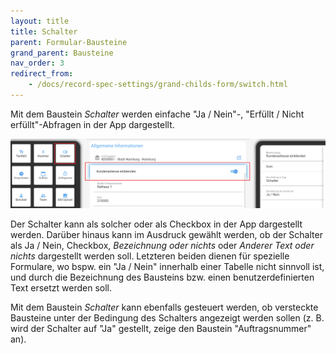 ```yaml
---
layout: title
title: Schalter
parent: Formular-Bausteine
grand_parent: Bausteine
nav_order: 3
redirect_from:
    - /docs/record-spec-settings/grand-childs-form/switch.html
---
```


Mit dem Baustein _Schalter_ werden einfache "Ja / Nein"-, "Erfüllt / Nicht erfüllt"-Abfragen in der App dargestellt.

![switch](\old_assets\record-spec-settings\1switch.png 'switch')

Der Schalter kann als solcher oder als Checkbox in der App dargestellt werden. Darüber hinaus kann im Ausdruck gewählt
werden, ob der Schalter als Ja / Nein, Checkbox, _Bezeichnung oder nichts_ oder _Anderer Text oder nichts_ dargestellt werden soll.
Letzteren beiden dienen für spezielle Formulare, wo bspw. ein "Ja / Nein" innerhalb einer Tabelle nicht sinnvoll ist, und durch die Bezeichnung des Bausteins bzw. einen benutzerdefinierten Text ersetzt werden soll.

Mit dem Baustein _Schalter_ kann ebenfalls gesteuert werden, ob versteckte Bausteine unter der Bedingung des Schalters
angezeigt werden sollen (z. B. wird der Schalter auf "Ja" gestellt, zeige den Baustein "Auftragsnummer" an).
